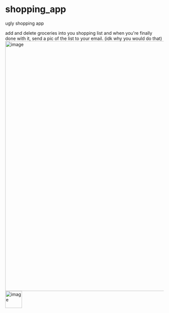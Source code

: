 # shopping_app
ugly shopping app

add and delete groceries into you shopping list and when you're finally done with it, send a pic of the list to your email. (idk why you would do that)
<img width="874" height="792" alt="image" src="https://github.com/user-attachments/assets/ee26245a-c544-4b98-80ba-d6f3e2a94949" />
<img width="53" height="54" alt="image" src="https://github.com/user-attachments/assets/facded33-91ef-4509-8e0c-2b6bf2291ffe" />

